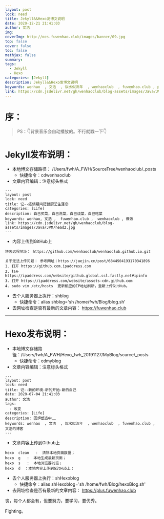 ```yaml
---
layout: post
lock: need
title: Jekyll&&Hexo发博文说明
date: 2020-12-21 21:41:03
author: 文浩
img:
coverImg: http://oes.fuwenhao.club/images/banner/09.jpg
top: false
cover: false
toc: false
mathjax: false
summary:
tags:
  - Jekyll
  - Hexo
categories: [Jekyll]
description: Jekyll&&Hexo发博文说明
keywords: wenhao  , 文浩  , 似水似流年  , wenhaoclub  , fuwenhao.club , plus.fuwenhao.club  ,文浩的博客 , 似水似流年的博客
link: https://cdn.jsdelivr.net/gh/wenhaoclub/blog-assets/images/Java/JVM/head2.jpg
---
```

# 序：
>PS：👇背景音乐会自动播放的。不行就戳一下👇
<link rel="stylesheet" href="https://cdn.jsdelivr.net/gh/wenhaoclub/blog-assets/files/js/css/APlayer.min.css">
<script src="https://cdn.jsdelivr.net/gh/wenhaoclub/blog-assets/files/js/APlayer.min.js"></script>
<script src="https://cdn.jsdelivr.net/npm/meting@1.1.0/dist/Meting.min.js"></script>
<div class="aplayer" data-id="1495058484" data-server="netease" data-type="song" data-mode="single" data-autoplay="true"></div>

# Jekyll发布说明：
 - 本地博文存储路径： /Users/fwh/A_FWH/SourceTree/wenhaoclub/_posts
	 - 快捷命令：cdwenhaoclub
 - 文章内容编辑：注意标头格式
 

```
---
layout: post
lock: need
title: 记--疫情期间短暂厨艺生涯😪
categories: [Life]
description: 自己买菜，自己洗菜，自己烧菜，自己吃菜
keywords: wenhao, 文浩 ,  fuwenhao.club ,  wenhaoclub , 做饭
link: https://cdn.jsdelivr.net/gh/wenhaoclub/blog-assets/images/Java/JVM/head2.jpg
---
```

 - 内容上传到GitHub上
 

```
博客远程地址： https://github.com/wenhaoclub/wenhaoclub.github.io.git

关于无法上传问题： 参考网址：https://juejin.cn/post/6844904193170341896
1. 打开 https://github.com.ipaddress.com  
2. 打开 https://ipaddress.com/website/github.global.ssl.fastly.net#ipinfo
3. 打开 https://ipaddress.com/website/assets-cdn.github.com
4. sudo vim /etc/hosts  更新相应的IP地址刷新，重新上传GitHub。
```

 - 去个人服务器上执行：shblog
	 - 快捷命令：alias shblog='sh /home/fwh/Blog/blog.sh'
 - 去网址检查是否有最新的文章内容： https://fuwenhao.club

--- 

# Hexo发布说明：
- 本地博文存储路径：/Users/fwh/A_FWH/Hexo_fwh_20191127/MyBlog/source/_posts
	- 快捷命令：cdmyblog
- 文章内容编辑：注意标头格式

```
---
layout: post
lock: need
title: 记--新的环境-新的开始-新的自己
date: 2020-07-04 21:41:03
author: 文浩
tags:
  - 改变
categories: [Life]
description: 回炉塑造中……
keywords: wenhao  , 文浩  , 似水似流年  , wenhaoclub  , fuwenhao.club , 文浩的博客
---
```
- 文章内容上传到Github上

```
hexo  clean   :  清除本地页面数据；
hexo  g   :  本地生成最新页面；
hexo  s   :  本地浏览器刘览；
hexo  d  ：本地内容上传到GitHub上；
```

- 去个人服务器上执行：shHexoblog
	 - 快捷命令：alias shHexoblog='sh /home/fwh/Blog/hexoBlog.sh'
- 去网址检查是否有最新的文章内容： https://plus.fuwenhao.club

丧，每个人都会有，但要努力，要学习，要优秀。

Fighting。

